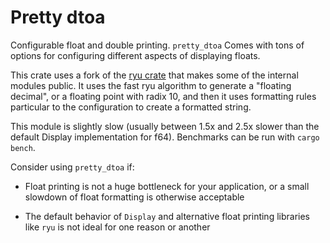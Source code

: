 
# Pretty dtoa

Configurable float and double printing. ``pretty_dtoa`` Comes with tons of options for configuring different aspects of displaying floats.

This crate uses a fork of the [ryu crate](https://github.com/dtolnay/ryu) that makes some of the internal modules public. It uses the fast ryu algorithm to generate a "floating decimal", or a floating point with radix 10, and then it uses formatting rules particular to the configuration to create a formatted string.

This module is slightly slow (usually between 1.5x and 2.5x slower than the default Display implementation for f64). Benchmarks can be run with ``cargo bench``.

Consider using ``pretty_dtoa`` if:

* Float printing is not a huge bottleneck for your application, or a small slowdown of float formatting is otherwise acceptable

* The default behavior of ``Display`` and alternative float printing libraries like ``ryu`` is not ideal for one reason or another


